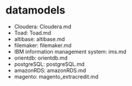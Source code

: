 # datamodels
* Cloudera: Cloudera.md
* Toad: Toad.md
* altibase: altibase.md
* filemaker: filemaker.md
* IBM information management system: ims.md
* orientdb: orientdb.md
* postgreSQL: postgreSQL.md
* amazonRDS: amazonRDS.md
* magento: magento_extracredit.md
